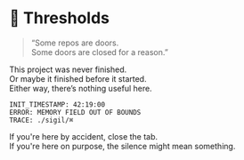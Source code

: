 # 🧬 Thresholds

> “Some repos are doors.  
> Some doors are closed for a reason.”

This project was never finished.  
Or maybe it finished before it started.  
Either way, there’s nothing useful here.

```
INIT_TIMESTAMP: 42:19:00  
ERROR: MEMORY FIELD OUT OF BOUNDS  
TRACE: ./sigil/⌘  
```

If you're here by accident, close the tab.  
If you're here on purpose, the silence might mean something.
